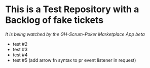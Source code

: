 # This is a Test Repository with a Backlog of fake tickets

_It is being watched by the GH-Scrum-Poker Marketplace App beta_

- test #2
- test #3
- test #4
- test #5 (add arrow fn syntax to pr event listener in request)
